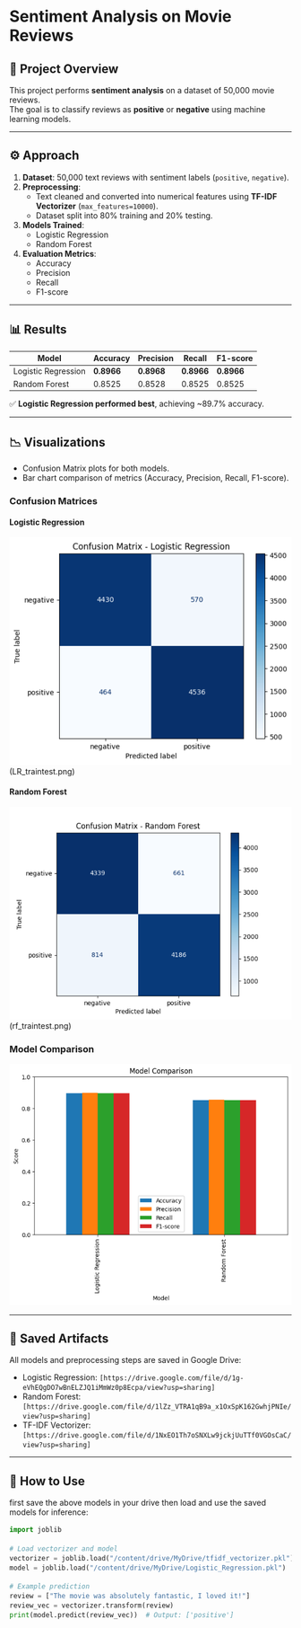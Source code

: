 # Sentiment Analysis on Movie Reviews

## 📖 Project Overview
This project performs **sentiment analysis** on a dataset of 50,000 movie reviews.  
The goal is to classify reviews as **positive** or **negative** using machine learning models.

---

## ⚙️ Approach
1. **Dataset**: 50,000 text reviews with sentiment labels (`positive`, `negative`).
2. **Preprocessing**:
   - Text cleaned and converted into numerical features using **TF-IDF Vectorizer** (`max_features=10000`).
   - Dataset split into 80% training and 20% testing.
3. **Models Trained**:
   - Logistic Regression
   - Random Forest
4. **Evaluation Metrics**:
   - Accuracy
   - Precision
   - Recall
   - F1-score

---

## 📊 Results

| Model               | Accuracy | Precision | Recall | F1-score |
|----------------------|----------|-----------|--------|----------|
| Logistic Regression  | **0.8966** | **0.8968** | **0.8966** | **0.8966** |
| Random Forest        | 0.8525   | 0.8528    | 0.8525 | 0.8525   |

✅ **Logistic Regression performed best**, achieving ~89.7% accuracy.

---

## 📉 Visualizations
- Confusion Matrix plots for both models.
- Bar chart comparison of metrics (Accuracy, Precision, Recall, F1-score).

### Confusion Matrices
#### Logistic Regression
![Confusion Matrix - Logistic Regression](LR.png)
(LR_traintest.png)

#### Random Forest
![Confusion Matrix - Random Forest](confusion_matrix_rf.png)
(rf_traintest.png)

### Model Comparison
![Model Comparison](comp.png)


---

## 💾 Saved Artifacts
All models and preprocessing steps are saved in Google Drive:

- Logistic Regression: `[https://drive.google.com/file/d/1g-eVhEQgDO7wBnELZJQ1iMmWz0p8Ecpa/view?usp=sharing]`  
- Random Forest: `[https://drive.google.com/file/d/1lZz_VTRA1qB9a_x1OxSpK162GwhjPNIe/view?usp=sharing]`  
- TF-IDF Vectorizer: `[https://drive.google.com/file/d/1NxEO1Th7oSNXLw9jckjUuTTf0VGOsCaC/view?usp=sharing]`  

---

## 🚀 How to Use
first save the above models in your drive then load and use the saved models for inference:

```python
import joblib

# Load vectorizer and model
vectorizer = joblib.load("/content/drive/MyDrive/tfidf_vectorizer.pkl")
model = joblib.load("/content/drive/MyDrive/Logistic_Regression.pkl")

# Example prediction
review = ["The movie was absolutely fantastic, I loved it!"]
review_vec = vectorizer.transform(review)
print(model.predict(review_vec))  # Output: ['positive']


